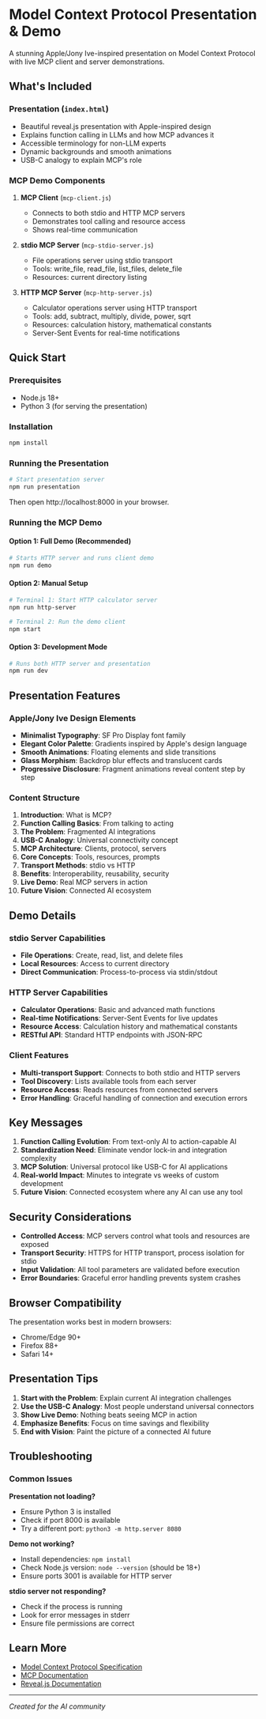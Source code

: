 # Model Context Protocol Presentation & Demo

A stunning Apple/Jony Ive-inspired presentation on Model Context Protocol with live MCP client and server demonstrations.

## What's Included

### Presentation (`index.html`)
- Beautiful reveal.js presentation with Apple-inspired design
- Explains function calling in LLMs and how MCP advances it
- Accessible terminology for non-LLM experts
- Dynamic backgrounds and smooth animations
- USB-C analogy to explain MCP's role

### MCP Demo Components

1. **MCP Client** (`mcp-client.js`)
   - Connects to both stdio and HTTP MCP servers
   - Demonstrates tool calling and resource access
   - Shows real-time communication

2. **stdio MCP Server** (`mcp-stdio-server.js`)
   - File operations server using stdio transport
   - Tools: write_file, read_file, list_files, delete_file
   - Resources: current directory listing

3. **HTTP MCP Server** (`mcp-http-server.js`)
   - Calculator operations server using HTTP transport
   - Tools: add, subtract, multiply, divide, power, sqrt
   - Resources: calculation history, mathematical constants
   - Server-Sent Events for real-time notifications

## Quick Start

### Prerequisites
- Node.js 18+ 
- Python 3 (for serving the presentation)

### Installation
```bash
npm install
```

### Running the Presentation
```bash
# Start presentation server
npm run presentation
```
Then open http://localhost:8000 in your browser.

### Running the MCP Demo

#### Option 1: Full Demo (Recommended)
```bash
# Starts HTTP server and runs client demo
npm run demo
```

#### Option 2: Manual Setup
```bash
# Terminal 1: Start HTTP calculator server
npm run http-server

# Terminal 2: Run the demo client
npm start
```

#### Option 3: Development Mode
```bash
# Runs both HTTP server and presentation
npm run dev
```

## Presentation Features

### Apple/Jony Ive Design Elements
- **Minimalist Typography**: SF Pro Display font family
- **Elegant Color Palette**: Gradients inspired by Apple's design language
- **Smooth Animations**: Floating elements and slide transitions
- **Glass Morphism**: Backdrop blur effects and translucent cards
- **Progressive Disclosure**: Fragment animations reveal content step by step

### Content Structure
1. **Introduction**: What is MCP?
2. **Function Calling Basics**: From talking to acting
3. **The Problem**: Fragmented AI integrations
4. **USB-C Analogy**: Universal connectivity concept
5. **MCP Architecture**: Clients, protocol, servers
6. **Core Concepts**: Tools, resources, prompts
7. **Transport Methods**: stdio vs HTTP
8. **Benefits**: Interoperability, reusability, security
9. **Live Demo**: Real MCP servers in action
10. **Future Vision**: Connected AI ecosystem

## Demo Details

### stdio Server Capabilities
- **File Operations**: Create, read, list, and delete files
- **Local Resources**: Access to current directory
- **Direct Communication**: Process-to-process via stdin/stdout

### HTTP Server Capabilities
- **Calculator Operations**: Basic and advanced math functions
- **Real-time Notifications**: Server-Sent Events for live updates
- **Resource Access**: Calculation history and mathematical constants
- **RESTful API**: Standard HTTP endpoints with JSON-RPC

### Client Features
- **Multi-transport Support**: Connects to both stdio and HTTP servers
- **Tool Discovery**: Lists available tools from each server
- **Resource Access**: Reads resources from connected servers
- **Error Handling**: Graceful handling of connection and execution errors

## Key Messages

1. **Function Calling Evolution**: From text-only AI to action-capable AI
2. **Standardization Need**: Eliminate vendor lock-in and integration complexity
3. **MCP Solution**: Universal protocol like USB-C for AI applications
4. **Real-world Impact**: Minutes to integrate vs weeks of custom development
5. **Future Vision**: Connected ecosystem where any AI can use any tool

## Security Considerations

- **Controlled Access**: MCP servers control what tools and resources are exposed
- **Transport Security**: HTTPS for HTTP transport, process isolation for stdio
- **Input Validation**: All tool parameters are validated before execution
- **Error Boundaries**: Graceful error handling prevents system crashes

## Browser Compatibility

The presentation works best in modern browsers:
- Chrome/Edge 90+
- Firefox 88+
- Safari 14+

## Presentation Tips

1. **Start with the Problem**: Explain current AI integration challenges
2. **Use the USB-C Analogy**: Most people understand universal connectors
3. **Show Live Demo**: Nothing beats seeing MCP in action
4. **Emphasize Benefits**: Focus on time savings and flexibility
5. **End with Vision**: Paint the picture of a connected AI future

## Troubleshooting

### Common Issues

**Presentation not loading?**
- Ensure Python 3 is installed
- Check if port 8000 is available
- Try a different port: `python3 -m http.server 8080`

**Demo not working?**
- Install dependencies: `npm install`
- Check Node.js version: `node --version` (should be 18+)
- Ensure ports 3001 is available for HTTP server

**stdio server not responding?**
- Check if the process is running
- Look for error messages in stderr
- Ensure file permissions are correct

## Learn More

- [Model Context Protocol Specification](https://modelcontextprotocol.io/specification/2025-06-18)
- [MCP Documentation](https://modelcontextprotocol.io)
- [Reveal.js Documentation](https://revealjs.com)

---

*Created for the AI community*
